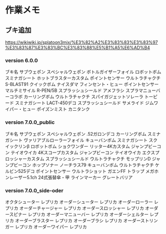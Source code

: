 # 作業メモ

## ブキ追加

<https://wikiwiki.jp/splatoon3mix/%E3%82%A2%E3%83%83%E3%83%97%E3%83%87%E3%83%BC%E3%83%88%E5%B1%A5%E6%AD%B4>

### version 6.0.0

ブキ名	サブウェポン	スペシャルウェポン
ボトルガイザーフォイル	ロボットボム	スミナガシート
ホットブラスターカスタム	ポイントセンサー	ウルトラチャクチ
S-BLAST91	クイックボム	ナイスダマ
フィンセント・ヒュー	ポイントセンサー	マルチミサイル
R-PEN/5B	スプラッシュシールド	アメフラシ
スプラマニューバーコラボ	カーリングボム	ウルトラチャクチ
スパイガジェットソレーラ	トーピード	スミナガシート
LACT-450デコ	スプラッシュシールド	サメライド
ジムワイパー・ヒュー	ポイズンミスト	カニタンク

### version 7.0.0_public

ブキ名	サブウェポン	スペシャルウェポン
.52ガロンデコ	カーリングボム	スミナガシート
ヴァリアブルローラーフォイル	キューバンボム	スミナガシート
スクイックリンβ	ロボットボム	ショクワンダー
リッター4Kカスタム	ジャンプビーコン	テイオウイカ
4Kスコープカスタム	ジャンプビーコン	テイオウイカ
エクスプロッシャーカスタム	スプラッシュシールド	ウルトラチャクチ
モップリンD	ジャンプビーコン	ホップソナー
ノーチラス79	キューバンボム	ウルトラチャクチ
ケルビン525デコ	ポイントセンサー	ウルトラショット
ガエンFF	トラップ	メガホンレーザー5.1ch
24式張替傘・甲	ラインマーカー	グレートバリア

### version 7.0.0_side-oder

オクタシューター レプリカ
オーダーシューター レプリカ
オーダーローラー レプリカ
オーダーチャージャー レプリカ
オーダースロッシャー レプリカ
オーダースピナー レプリカ
オーダーマニューバー レプリカ
オーダーシェルター レプリカ
オーダーブラスター レプリカ
オーダーブラシ レプリカ
オーダーストリンガー レプリカ
オーダーワイパー レプリカ
